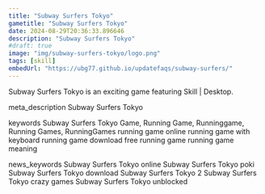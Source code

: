 ```yaml
---
title: "Subway Surfers Tokyo"
gametitle: "Subway Surfers Tokyo"
date: 2024-08-29T20:36:33.896646
description: "Subway Surfers Tokyo"
#draft: true
image: "img/subway-surfers-tokyo/logo.png"
tags: [skill]
embedUrl: "https://ubg77.github.io/updatefaqs/subway-surfers/"
---
```


Subway Surfers Tokyo is an exciting game featuring Skill | Desktop.

meta_description
Subway Surfers Tokyo


keywords
Subway Surfers Tokyo Game, Running Game, Runninggame, Running Games, RunningGames running game online running game with keyboard running game download free running game running game meaning


news_keywords
Subway Surfers Tokyo online Subway Surfers Tokyo poki Subway Surfers Tokyo download Subway Surfers Tokyo 2 Subway Surfers Tokyo crazy games Subway Surfers Tokyo unblocked

